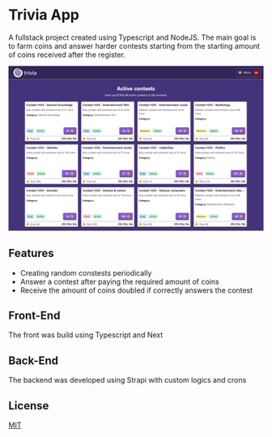 # Trivia App

A fullstack project created using Typescript and NodeJS. The main goal is to farm coins and answer harder contests starting from the starting amount of coins received after the register.

<p align="center">
    <img src="https://github.com/gabrielappdev/trivia/blob/master/trivia.png" alt="Trivia app Home page"></img> 
</p>

## Features

- Creating random constests periodically
- Answer a contest after paying the required amount of coins
- Receive the amount of coins doubled if correctly answers the contest

## Front-End

The front was build using Typescript and Next

## Back-End

The backend was developed using Strapi with custom logics and crons

## License

[MIT](https://choosealicense.com/licenses/mit/)
